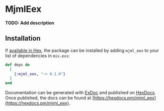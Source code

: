 # MjmlEex

**TODO: Add description**

## Installation

If [available in Hex](https://hex.pm/docs/publish), the package can be installed
by adding `mjml_eex` to your list of dependencies in `mix.exs`:

```elixir
def deps do
  [
    {:mjml_eex, "~> 0.1.0"}
  ]
end
```

Documentation can be generated with [ExDoc](https://github.com/elixir-lang/ex_doc)
and published on [HexDocs](https://hexdocs.pm). Once published, the docs can
be found at [https://hexdocs.pm/mjml_eex](https://hexdocs.pm/mjml_eex).

